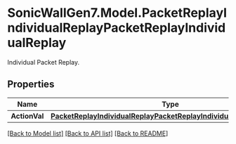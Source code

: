 # SonicWallGen7.Model.PacketReplayIndividualReplayPacketReplayIndividualReplay
Individual Packet Replay.

## Properties

Name | Type | Description | Notes
------------ | ------------- | ------------- | -------------
**ActionVal** | [**PacketReplayIndividualReplayPacketReplayIndividualReplayActionVal**](PacketReplayIndividualReplayPacketReplayIndividualReplayActionVal.md) |  | [optional] 

[[Back to Model list]](../README.md#documentation-for-models) [[Back to API list]](../README.md#documentation-for-api-endpoints) [[Back to README]](../README.md)

